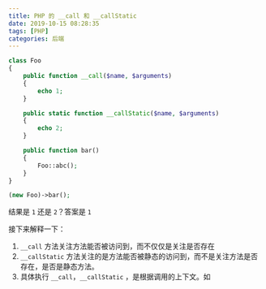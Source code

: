 ```yaml
---
title: PHP 的 __call 和 __callStatic
date: 2019-10-15 08:28:35
tags: [PHP]
categories: 后端
---
```


~~~php
class Foo
{
    public function __call($name, $arguments)
    {
        echo 1;
    }

    public static function __callStatic($name, $arguments)
    {
        echo 2;
    }

    public function bar()
    {
        Foo::abc();
    }
}

(new Foo)->bar();
~~~

结果是 `1` 还是 `2`？答案是 `1`

接下来解释一下：

1. `__call` 方法关注方法能否被访问到，而不仅仅是关注是否存在
2. `__callStatic` 方法关注的是方法能否被静态的访问到，而不是关注方法是否存在，是否是静态方法。
3. 具体执行 `__call`，`__callStatic` ，是根据调用的上下文。如
